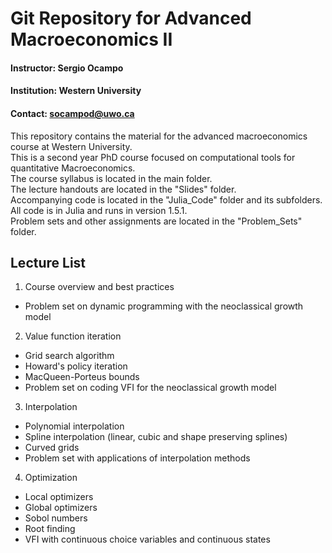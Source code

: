 # Git Repository for Advanced Macroeconomics II

#### **Instructor:** Sergio Ocampo

#### **Institution:** Western University

#### **Contact:** socampod@uwo.ca

This repository contains the material for the advanced macroeconomics course at Western University.<br/>
This is a second year PhD course focused on computational tools for quantitative Macroeconomics.<br/>
The course syllabus is located in the main folder.<br/>
The lecture handouts are located in the "Slides" folder.<br/>
Accompanying code is located in the "Julia_Code" folder and its subfolders. All code is in Julia and runs in version 1.5.1.<br/>
Problem sets and other assignments are located in the "Problem_Sets" folder.<br/>

## Lecture List

1. Course overview and best practices
  - Problem set on dynamic programming with the neoclassical growth model
2. Value function iteration
  - Grid search algorithm
  - Howard's policy iteration
  - MacQueen-Porteus bounds
  - Problem set on coding VFI for the neoclassical growth model
3. Interpolation
  - Polynomial interpolation
  - Spline interpolation (linear, cubic and shape preserving splines)
  - Curved grids
  - Problem set with applications of interpolation methods
4. Optimization
  - Local optimizers
  - Global optimizers
  - Sobol numbers 
  - Root finding
  - VFI with continuous choice variables and continuous states
